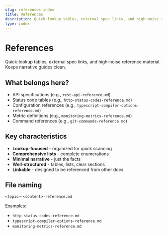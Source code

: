```yaml
---
slug: references-index
title: References
description: Quick-lookup tables, external spec links, and high-noise reference material. Keeps narrative guides clean
type: index
---
```


# References

Quick-lookup tables, external spec links, and high-noise reference material. Keeps narrative guides clean.

## What belongs here?

- API specifications (e.g., `rest-api-reference.md`)
- Status code tables (e.g., `http-status-codes-reference.md`)
- Configuration references (e.g., `typescript-compiler-options-reference.md`)
- Metric definitions (e.g., `monitoring-metrics-reference.md`)
- Command references (e.g., `git-commands-reference.md`)

## Key characteristics

- **Lookup-focused** - organized for quick scanning
- **Comprehensive lists** - complete enumerations
- **Minimal narrative** - just the facts
- **Well-structured** - tables, lists, clear sections
- **Linkable** - designed to be referenced from other docs

## File naming

`<topic>-<content>-reference.md`

Examples:

- `http-status-codes-reference.md`
- `typescript-compiler-options-reference.md`
- `monitoring-metrics-reference.md`

